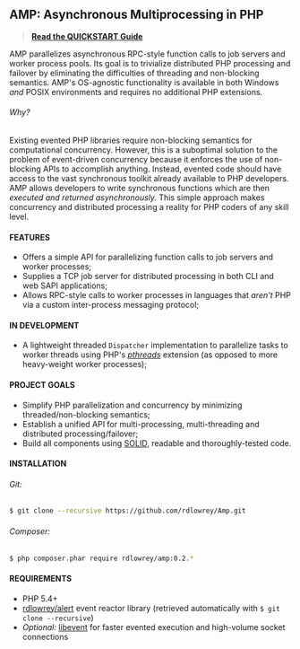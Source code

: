 ## AMP: Asynchronous Multiprocessing in PHP

> [**Read the QUICKSTART Guide**][quickstart]

AMP parallelizes asynchronous RPC-style function calls to job servers and worker process pools. Its
goal is to trivialize distributed PHP processing and failover by eliminating the difficulties of
threading and non-blocking semantics. AMP's OS-agnostic functionality is available in both Windows
*and* POSIX environments and requires no additional PHP extensions.

###### Why?

Existing evented PHP libraries require non-blocking semantics for computational concurrency. However,
this is a suboptimal solution to the problem of event-driven concurrency because it enforces the use
of non-blocking APIs to accomplish anything. Instead, evented code should have access to the vast
synchronous toolkit already available to PHP developers. AMP allows developers to write synchronous
functions which are then *executed and returned asynchronously.* This simple approach makes
concurrency and distributed processing a reality for PHP coders of any skill level.


#### FEATURES

 - Offers a simple API for parallelizing function calls to job servers and worker processes;
 - Supplies a TCP job server for distributed processing in both CLI and web SAPI applications;
 - Allows RPC-style calls to worker processes in languages that *aren't* PHP via a custom
   inter-process messaging protocol;


#### IN DEVELOPMENT

 - A lightweight threaded `Dispatcher` implementation to parallelize tasks to worker threads using
   PHP's [*pthreads*][pthreads] extension (as opposed to more heavy-weight worker processes);


#### PROJECT GOALS

* Simplify PHP parallelization and concurrency by minimizing threaded/non-blocking semantics;
* Establish a unified API for multi-processing, multi-threading and distributed processing/failover;
* Build all components using [SOLID][solid], readable and thoroughly-tested code.


#### INSTALLATION

###### Git:

```bash
$ git clone --recursive https://github.com/rdlowrey/Amp.git
```

###### Composer:

```bash
$ php composer.phar require rdlowrey/amp:0.2.*
```


#### REQUIREMENTS

* PHP 5.4+
* [rdlowrey/alert][alert] event reactor library (retrieved automatically with `$ git clone --recursive`)
* *Optional:* [libevent][libevent] for faster evented execution and high-volume socket connections


[quickstart]: https://github.com/rdlowrey/Amp/blob/master/QUICKSTART.md "AMP QUICKSTART"
[pthreads]: http://pecl.php.net/package/pthreads "pthreads"
[ev]: http://pecl.php.net/package/ev "ev"
[solid]: http://en.wikipedia.org/wiki/SOLID_(object-oriented_design) "S.O.L.I.D."
[alert]: https://github.com/rdlowrey/Alert "Alert event reactor"
[libevent]: http://pecl.php.net/package/libevent "libevent"
